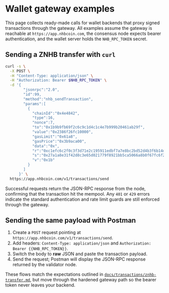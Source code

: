 # Wallet gateway examples

This page collects ready-made calls for wallet backends that proxy signed
transactions through the gateway. All examples assume the gateway is reachable
at `https://app.nhbcoin.com`, the consensus node expects bearer authentication,
and the wallet server holds the `NHB_RPC_TOKEN` secret.

## Sending a ZNHB transfer with `curl`

```bash
curl -s \
  -X POST \
  -H "Content-Type: application/json" \
  -H "Authorization: Bearer $NHB_RPC_TOKEN" \
  -d '{
        "jsonrpc":"2.0",
        "id":99,
        "method":"nhb_sendTransaction",
        "params":[
          {
            "chainId":"0x4e4842",
            "type":16,
            "nonce":7,
            "to":"0x1b9b9fb69f2c6c9c1d4c1c4e7b999b20461ab29f",
            "value":"0x2386f26fc10000",
            "gasLimit":"0x61a8",
            "gasPrice":"0x3b9aca00",
            "data":"0x",
            "r":"0xc1efc6c2f0c3f3d71e2c195911edbf7a7e8bc2bd52d4b3f6b14d4b0e54738b62",
            "s":"0x27a1a8e31f42d8c3e65d021779f8921bb5ca5066a8b0f67fc6f2df548b6e2771",
            "v":"0x1b"
          }
        ]
      }' \
  https://app.nhbcoin.com/v1/transactions/send
```

Successful requests return the JSON-RPC response from the node, confirming that
the transaction hit the mempool. Any `401` or `429` errors indicate the standard
authentication and rate limit guards are still enforced through the gateway.

## Sending the same payload with Postman

1. Create a `POST` request pointing at
   `https://app.nhbcoin.com/v1/transactions/send`.
2. Add headers: `Content-Type: application/json` and
   `Authorization: Bearer {{NHB_RPC_TOKEN}}`.
3. Switch the body to **raw** JSON and paste the transaction payload.
4. Send the request; Postman will display the JSON-RPC response returned by the
   validator node.

These flows match the expectations outlined in
[`docs/transactions/znhb-transfer.md`](../transactions/znhb-transfer.md), but
move through the hardened gateway path so the bearer token never leaves your
backend.
